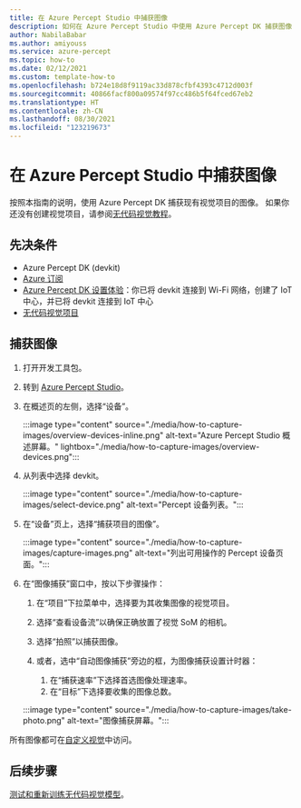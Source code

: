 ```yaml
---
title: 在 Azure Percept Studio 中捕获图像
description: 如何在 Azure Percept Studio 中使用 Azure Percept DK 捕获图像
author: NabilaBabar
ms.author: amiyouss
ms.service: azure-percept
ms.topic: how-to
ms.date: 02/12/2021
ms.custom: template-how-to
ms.openlocfilehash: b724e18d8f9119ac33d878cfbf4393c4712d003f
ms.sourcegitcommit: 40866facf800a09574f97cc486b5f64fced67eb2
ms.translationtype: HT
ms.contentlocale: zh-CN
ms.lasthandoff: 08/30/2021
ms.locfileid: "123219673"
---
```

# <a name="capture-images-in-azure-percept-studio"></a>在 Azure Percept Studio 中捕获图像

按照本指南的说明，使用 Azure Percept DK 捕获现有视觉项目的图像。 如果你还没有创建视觉项目，请参阅[无代码视觉教程](./tutorial-nocode-vision.md)。

## <a name="prerequisites"></a>先决条件

- Azure Percept DK (devkit)
- [Azure 订阅](https://azure.microsoft.com/free/)
- [Azure Percept DK 设置体验](./quickstart-percept-dk-set-up.md)：你已将 devkit 连接到 Wi-Fi 网络，创建了 IoT 中心，并已将 devkit 连接到 IoT 中心
- [无代码视觉项目](./tutorial-nocode-vision.md)

## <a name="capture-images"></a>捕获图像

1. 打开开发工具包。

1. 转到 [Azure Percept Studio](https://go.microsoft.com/fwlink/?linkid=2135819)。

1. 在概述页的左侧，选择“设备”。

    :::image type="content" source="./media/how-to-capture-images/overview-devices-inline.png" alt-text="Azure Percept Studio 概述屏幕。" lightbox="./media/how-to-capture-images/overview-devices.png":::

1. 从列表中选择 devkit。

    :::image type="content" source="./media/how-to-capture-images/select-device.png" alt-text="Percept 设备列表。":::

1. 在“设备”页上，选择“捕获项目的图像”。

    :::image type="content" source="./media/how-to-capture-images/capture-images.png" alt-text="列出可用操作的 Percept 设备页面。":::

1. 在“图像捕获”窗口中，按以下步骤操作：

    1. 在“项目”下拉菜单中，选择要为其收集图像的视觉项目。

    1. 选择“查看设备流”以确保正确放置了视觉 SoM 的相机。

    1. 选择“拍照”以捕获图像。

    1. 或者，选中“自动图像捕获”旁边的框，为图像捕获设置计时器：

        1. 在“捕获速率”下选择首选图像处理速率。
        1. 在“目标”下选择要收集的图像总数。

    :::image type="content" source="./media/how-to-capture-images/take-photo.png" alt-text="图像捕获屏幕。":::

所有图像都可在[自定义视觉](https://www.customvision.ai/)中访问。

## <a name="next-steps"></a>后续步骤

[测试和重新训练无代码视觉模型](../cognitive-services/custom-vision-service/test-your-model.md)。